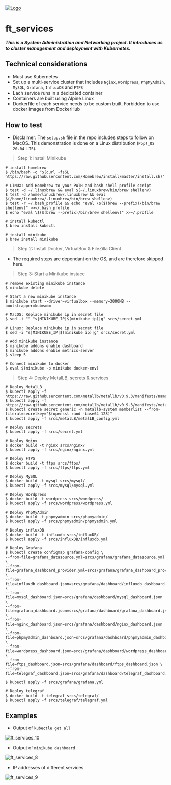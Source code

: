 [![Logo](https://github.com/qingqingqingli/readme_images/blob/master/codam_logo_1.png)](https://github.com/qingqingqingli/ft_services)

# ft_services
***This is a System Administration and Networking project. It introduces us to cluster management and deployment with Kubernetes.***

## Technical considerations

- Must use Kubernetes
- Set up a multi-service cluster that includes ```Nginx```, ```Wordpress```, ```PhpMyAdmin```, ```MySQL```, ```Grafana```, ```InfluxDB``` and ```FTPS```
- Each service runs in a dedicated container
- Containers are built using Alpine Linux
- Dockerfile of each service needs to be custom built. Forbidden to use docker images from DockerHub

## How to test
- Disclaimer: The ```setup.sh``` file in the repo includes steps to follow on MacOS. This demonstration is done on a Linux distribution (```Pop!_OS 20.04 LTS```).

> Step 1: Install Minikube

```shell
# install homebrew 
$ /bin/bash -c "$(curl -fsSL https://raw.githubusercontent.com/Homebrew/install/master/install.sh)"

# LINUX: Add Homebrew to your PATH and bash shell profile script
$ test -d ~/.linuxbrew && eval $(~/.linuxbrew/bin/brew shellenv)
$ test -d /home/linuxbrew/.linuxbrew && eval $(/home/linuxbrew/.linuxbrew/bin/brew shellenv)
$ test -r ~/.bash_profile && echo "eval \$($(brew --prefix)/bin/brew shellenv)" >>~/.bash_profile
$ echo "eval \$($(brew --prefix)/bin/brew shellenv)" >>~/.profile

# install kubectl
$ brew install kubectl

# install minikube
$ brew install minikube
```

> Step 2: Install Docker, VirtualBox & FileZilla Client
- The required steps are dependant on the OS, and are therefore skipped here. 

> Step 3: Start a Minikube instace

```shell
# remove existing minikube instance
$ minikube delete

# Start a new minikube instance
$ minikube start --driver=virtualbox --memory=3000MB --bootstrapper=kubeadm

# MacOS: Replace minikube ip in secret file
$ sed -i "" "s|MINIKUBE_IP|$(minikube ip)|g" srcs/secret.yml

# Linux: Replace minikube ip in secret file
$ sed -i "s|MINIKUBE_IP|$(minikube ip)|g" srcs/secret.yml

# Add minikube instance
$ minikube addons enable dashboard
$ minikube addons enable metrics-server
$ sleep 5

# Connect minikube to docker
$ eval $(minikube -p minikube docker-env)

```
> Step 4: Deploy MetalLB, secrets & services

```shell
# Deploy MetalLB
$ kubectl apply -f https://raw.githubusercontent.com/metallb/metallb/v0.9.3/manifests/namespace.yaml
$ kubectl apply -f https://raw.githubusercontent.com/metallb/metallb/v0.9.3/manifests/metallb.yaml
$ kubectl create secret generic -n metallb-system memberlist --from-literal=secretkey="$(openssl rand -base64 128)"
$ kubectl apply -f srcs/metalLB/metalLB_config.yml

# Deploy secrets
$ kubectl apply -f srcs/secret.yml

# Deploy Nginx
$ docker build -t nginx srcs/nginx/
$ kubectl apply -f srcs/nginx/nginx.yml

# Deploy FTPS
$ docker build -t ftps srcs/ftps/
$ kubectl apply -f srcs/ftps/ftps.yml

# Deploy MySQL
$ docker build -t mysql srcs/mysql/
$ kubectl apply -f srcs/mysql/mysql.yml

# Deploy Wordpress
$ docker build -t wordpress srcs/wordpress/
$ kubectl apply -f srcs/wordpress/wordpress.yml

# Deploy PhpMyAdmin
$ docker build -t phpmyadmin srcs/phpmyadmin/
$ kubectl apply -f srcs/phpmyadmin/phpmyadmin.yml

# Deploy influxDB
$ docker build -t influxdb srcs/influxDB/
$ kubectl apply -f srcs/influxDB/influxdb.yml

# Deploy Grafana
$ kubectl create configmap grafana-config \
--from-file=grafana_datasource.yml=srcs/grafana/grafana_datasource.yml \
--from-file=grafana_dashboard_provider.yml=srcs/grafana/grafana_dashboard_provider.yml \
--from-file=influxdb_dashboard.json=srcs/grafana/dashboard/influxdb_dashboard.json \
--from-file=mysql_dashboard.json=srcs/grafana/dashboard/mysql_dashboard.json \
--from-file=grafana_dashboard.json=srcs/grafana/dashboard/grafana_dashboard.json \
--from-file=nginx_dashboard.json=srcs/grafana/dashboard/nginx_dashboard.json \
--from-file=phpmyadmin_dashboard.json=srcs/grafana/dashboard/phpmyadmin_dashboard.json \
--from-file=wordpress_dashboard.json=srcs/grafana/dashboard/wordpress_dashboard.json \
--from-file=ftps_dashboard.json=srcs/grafana/dashboard/ftps_dashboard.json \
--from-file=telegraf_dashboard.json=srcs/grafana/dashboard/telegraf_dashboard.json

$ kubectl apply -f srcs/grafana/grafana.yml

# Deploy telegraf
$ docker build -t telegraf srcs/telegraf/
$ kubectl apply -f srcs/telegraf/telegraf.yml

```

## Examples

- Output of ```kubectle get all```

![ft_services_10](https://github.com/qingqingqingli/readme_images/blob/master/ft_services_10.png)

- Output of ```minikube dashboard```

![ft_services_8](https://github.com/qingqingqingli/readme_images/blob/master/ft_services_8.png)

- IP addresses of different services

![ft_services_9](https://github.com/qingqingqingli/readme_images/blob/master/ft_services_9.png)
